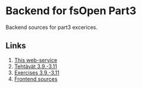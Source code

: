 # Backend for fsOpen Part3

Backend sources for part3 excerices.

## Links
1. [This web-service](https://lnxbusdrvr-fsopt3-backend.onrender.com/)
1. [Tehtävät 3.9.-3.11](https://fullstackopen.com/osa3/sovellus_internetiin#tehtavat-3-9-3-11)
2. [Exercises 3.9.-3.11](https://fullstackopen.com/en/part3/deploying_app_to_internet#exercises-3-9-3-11)
3. [Frontend sources](https://github.com/lnxbusdrvr/fullStackOpenPart3Front/)
